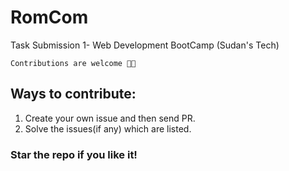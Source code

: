 # RomCom
Task Submission 1- Web Development BootCamp (Sudan's Tech)

`Contributions are welcome 🎉🎉`

## Ways to contribute:
1. Create your own issue and then send PR. 
2. Solve the issues(if any) which are listed.

### Star the repo if you like it!
